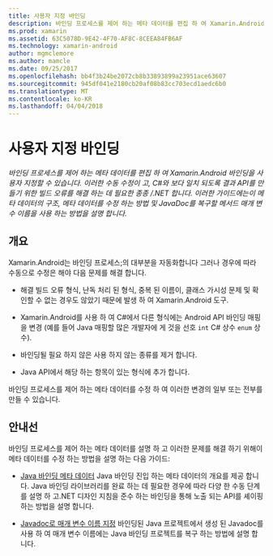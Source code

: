 ```yaml
---
title: 사용자 지정 바인딩
description: 바인딩 프로세스를 제어 하는 메타 데이터를 편집 하 여 Xamarin.Android 바인딩을 사용자 지정할 수 있습니다. 이러한 수동 수정이 고, C#와 보다 일치 되도록 결과 API를 만들기 위한 빌드 오류를 해결 하는 데 필요한 종종 /.NET 합니다. 이러한 가이드에는이 메타 데이터의 구조, 메타 데이터를 수정 하는 방법 및 JavaDoc를 복구할 메서드 매개 변수 이름을 사용 하는 방법을 설명 합니다.
ms.prod: xamarin
ms.assetid: 63C5078D-9E42-4F70-AF8C-8CEEA84FB6AF
ms.technology: xamarin-android
author: mgmclemore
ms.author: mamcle
ms.date: 09/25/2017
ms.openlocfilehash: bb4f3b24be2072cb8b33893899a23951ace63607
ms.sourcegitcommit: 945df041e2180cb20af08b83cc703ecd1aedc6b0
ms.translationtype: MT
ms.contentlocale: ko-KR
ms.lasthandoff: 04/04/2018
---
```

# <a name="customizing-bindings"></a>사용자 지정 바인딩

_바인딩 프로세스를 제어 하는 메타 데이터를 편집 하 여 Xamarin.Android 바인딩을 사용자 지정할 수 있습니다. 이러한 수동 수정이 고, C#와 보다 일치 되도록 결과 API를 만들기 위한 빌드 오류를 해결 하는 데 필요한 종종 /.NET 합니다. 이러한 가이드에는이 메타 데이터의 구조, 메타 데이터를 수정 하는 방법 및 JavaDoc를 복구할 메서드 매개 변수 이름을 사용 하는 방법을 설명 합니다._


## <a name="overview"></a>개요
 
Xamarin.Android는 바인딩 프로세스;의 대부분을 자동화합니다 그러나 경우에 따라 수동으로 수정은 해야 다음 문제를 해결 합니다.

-   해결 빌드 오류 형식, 난독 처리 된 형식, 중복 된 이름이, 클래스 가시성 문제 및 확인할 수 없는 경우도 않았기 때문에 발생 하 여 Xamarin.Android 도구. 

-   Xamarin.Android를 사용 하 여 C#에서 다른 형식에는 Android API 바인딩 매핑을 변경 (예를 들어 Java 매핑할 많은 개발자에 게 것을 선호 `int` C# 상수 `enum` 상수).

-   바인딩될 필요 하지 않은 사용 하지 않는 종류를 제거 합니다. 

-   Java API에서 해당 하는 항목이 있는 형식에 추가 합니다. 

바인딩 프로세스를 제어 하는 메타 데이터를 수정 하 여 이러한 변경의 일부 또는 전부를 만들 수 있습니다.


## <a name="guides"></a>안내선

바인딩 프로세스를 제어 하는 메타 데이터를 설명 하 고 이러한 문제를 해결 하기 위해이 메타 데이터를 수정 하는 방법을 설명 하는 다음 가이드:

-   [Java 바인딩 메타 데이터](~/android/platform/binding-java-library/customizing-bindings/java-bindings-metadata.md) Java 바인딩 진입 하는 메타 데이터의 개요를 제공 합니다.
    Java 바인딩 라이브러리를 완료 하는 데 필요한 경우에 따라 다양 한 수동 단계를 설명 하 고.NET 디자인 지침을 준수 하는 바인딩을 통해 노출 되는 API를 셰이핑 하는 방법을 설명 합니다.

-   [Javadoc로 매개 변수 이름 지정](~/android/platform/binding-java-library/customizing-bindings/naming-parameters-with-javadoc.md) 바인딩된 Java 프로젝트에서 생성 된 Javadoc를 사용 하 여 매개 변수 이름에는 Java 바인딩 프로젝트를 복구 하는 방법에 설명 합니다.


 

